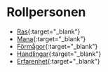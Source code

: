 # Rollpersonen

* [Ras](rules-pc-race.md){:target="_blank"}
* [Mana](rules-pc-mana.md){:target="_blank"}
* [Förmågor](rules-pc-skills.md){:target="_blank"}
* [Handlingar](rules-pc-actions.md){:target="_blank"}
* [Erfarenhet](rules-pc-experience.md){:target="_blank"}